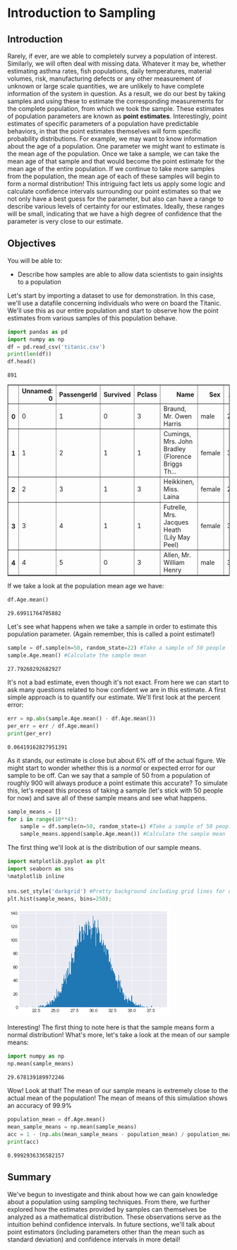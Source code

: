 
# Introduction to Sampling 

## Introduction

Rarely, if ever, are we able to completely survey a population of interest. Similarly, we will often deal with missing data. Whatever it may be, whether estimating asthma rates, fish populations, daily temperatures, material volumes, risk, manufacturing defects or any other measurement of unknown or large scale quantities, we are unlikely to have complete information of the system in question. As a result, we do our best by taking samples and using these to estimate the corresponding measurements for the complete population, from which we took the sample. These estimates of population parameters are known as **point estimates**. Interestingly, point estimates of specific parameters of a population have predictable behaviors, in that the point estimates themselves will form specific probability distributions. For example, we may want to know information about the age of a population. One parameter we might want to estimate is the mean age of the population. Once we take a sample, we can take the mean age of that sample and that would become the point estimate for the mean age of the entire population. If we continue to take more samples from the population, the mean age of each of these samples will begin to form a normal distribution! This intriguing fact lets us apply some logic and calculate confidence intervals surrounding our point estimates so that we not only have a best guess for the parameter, but also can have a range to describe various levels of certainty for our estimates. Ideally, these ranges will be small, indicating that we have a high degree of confidence that the parameter is very close to our estimate.


## Objectives
You will be able to:
* Describe how samples are able to allow data scientists to gain insights to a population

Let's start by importing a dataset to use for demonstration. In this case, we'll use a datafile concerning individuals who were on board the Titanic. We'll use this as our entire population and start to observe how the point estimates from various samples of this population behave.


```python
import pandas as pd
import numpy as np
df = pd.read_csv('titanic.csv')
print(len(df))
df.head()
```

    891





<div>
<style scoped>
    .dataframe tbody tr th:only-of-type {
        vertical-align: middle;
    }

    .dataframe tbody tr th {
        vertical-align: top;
    }

    .dataframe thead th {
        text-align: right;
    }
</style>
<table border="1" class="dataframe">
  <thead>
    <tr style="text-align: right;">
      <th></th>
      <th>Unnamed: 0</th>
      <th>PassengerId</th>
      <th>Survived</th>
      <th>Pclass</th>
      <th>Name</th>
      <th>Sex</th>
      <th>Age</th>
      <th>SibSp</th>
      <th>Parch</th>
      <th>Ticket</th>
      <th>Fare</th>
      <th>Cabin</th>
      <th>Embarked</th>
    </tr>
  </thead>
  <tbody>
    <tr>
      <th>0</th>
      <td>0</td>
      <td>1</td>
      <td>0</td>
      <td>3</td>
      <td>Braund, Mr. Owen Harris</td>
      <td>male</td>
      <td>22.0</td>
      <td>1</td>
      <td>0</td>
      <td>A/5 21171</td>
      <td>7.2500</td>
      <td>NaN</td>
      <td>S</td>
    </tr>
    <tr>
      <th>1</th>
      <td>1</td>
      <td>2</td>
      <td>1</td>
      <td>1</td>
      <td>Cumings, Mrs. John Bradley (Florence Briggs Th...</td>
      <td>female</td>
      <td>38.0</td>
      <td>1</td>
      <td>0</td>
      <td>PC 17599</td>
      <td>71.2833</td>
      <td>C85</td>
      <td>C</td>
    </tr>
    <tr>
      <th>2</th>
      <td>2</td>
      <td>3</td>
      <td>1</td>
      <td>3</td>
      <td>Heikkinen, Miss. Laina</td>
      <td>female</td>
      <td>26.0</td>
      <td>0</td>
      <td>0</td>
      <td>STON/O2. 3101282</td>
      <td>7.9250</td>
      <td>NaN</td>
      <td>S</td>
    </tr>
    <tr>
      <th>3</th>
      <td>3</td>
      <td>4</td>
      <td>1</td>
      <td>1</td>
      <td>Futrelle, Mrs. Jacques Heath (Lily May Peel)</td>
      <td>female</td>
      <td>35.0</td>
      <td>1</td>
      <td>0</td>
      <td>113803</td>
      <td>53.1000</td>
      <td>C123</td>
      <td>S</td>
    </tr>
    <tr>
      <th>4</th>
      <td>4</td>
      <td>5</td>
      <td>0</td>
      <td>3</td>
      <td>Allen, Mr. William Henry</td>
      <td>male</td>
      <td>35.0</td>
      <td>0</td>
      <td>0</td>
      <td>373450</td>
      <td>8.0500</td>
      <td>NaN</td>
      <td>S</td>
    </tr>
  </tbody>
</table>
</div>



If we take a look at the population mean age we have:


```python
df.Age.mean()
```




    29.69911764705882



Let's see what happens when we take a sample in order to estimate this population parameter. (Again remember, this is called a point estimate!)


```python
sample = df.sample(n=50, random_state=22) #Take a sample of 50 people
sample.Age.mean() #Calculate the sample mean
```




    27.79268292682927



It's not a bad estimate, even though it's not exact. From here we can start to ask many questions related to how confident we are in this estimate. A first simple approach is to quantify our estimate. We'll first look at the percent error:


```python
err = np.abs(sample.Age.mean() - df.Age.mean())
per_err = err / df.Age.mean()
print(per_err)
```

    0.06419162827951391


As it stands, our estimate is close but about 6% off of the actual figure. We might start to wonder whether this is a *normal* or expected error for our sample to be off. Can we say that a sample of 50 from a population of roughly 900 will always produce a point estimate this accurate? To simulate this, let's repeat this process of taking a sample (let's stick with 50 people for now) and save all of these sample means and see what happens.


```python
sample_means = []
for i in range(10**4):
    sample = df.sample(n=50, random_state=i) #Take a sample of 50 people
    sample_means.append(sample.Age.mean()) #Calculate the sample mean
```

The first thing we'll look at is the distribution of our sample means.


```python
import matplotlib.pyplot as plt
import seaborn as sns
%matplotlib inline

sns.set_style('darkgrid') #Pretty background including grid lines for our backdrop
plt.hist(sample_means, bins=250);
```


![png](index_files/index_12_0.png)


Interesting! The first thing to note here is that the sample means form a normal distribution! What's more, let's take a look at the mean of our sample means:


```python
import numpy as np
np.mean(sample_means)
```




    29.678139189972246



Wow! Look at that! The mean of our sample means is extremely close to the actual mean of the population! The mean of means of this simulation shows an accuracy of 99.9%


```python
population_mean = df.Age.mean()
mean_sample_means = np.mean(sample_means)
acc = 1 - (np.abs(mean_sample_means - population_mean) / population_mean)
print(acc)
```

    0.9992936336582157


## Summary


We've begun to investigate and think about how we can gain knowledge about a population using sampling techniques. From there, we further explored how the estimates provided by samples can themselves be analyzed as a mathematical distribution. These observations serve as the intuition behind confidence intervals. In future sections, we'll talk about point estimators (including parameters other than the mean such as standard deviation) and confidence intervals in more detail!
